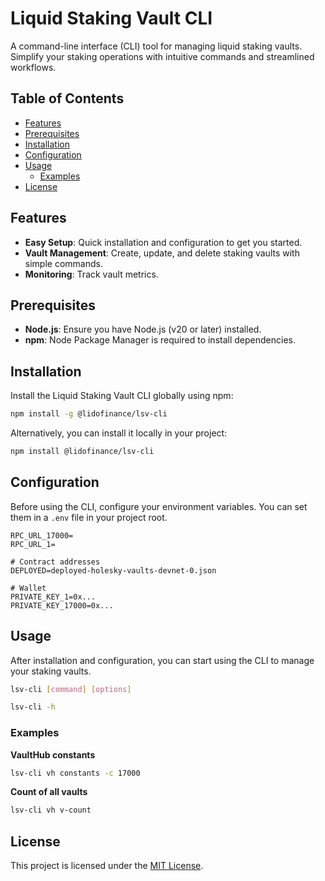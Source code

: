 # Liquid Staking Vault CLI

A command-line interface (CLI) tool for managing liquid staking vaults. Simplify your staking operations with intuitive commands and streamlined workflows.

## Table of Contents

- [Features](#features)
- [Prerequisites](#prerequisites)
- [Installation](#installation)
- [Configuration](#configuration)
- [Usage](#usage)
  - [Examples](#examples)
- [License](#license)

## Features

- **Easy Setup**: Quick installation and configuration to get you started.
- **Vault Management**: Create, update, and delete staking vaults with simple commands.
- **Monitoring**: Track vault metrics.

## Prerequisites

- **Node.js**: Ensure you have Node.js (v20 or later) installed.
- **npm**: Node Package Manager is required to install dependencies.

## Installation

Install the Liquid Staking Vault CLI globally using npm:

```bash
npm install -g @lidofinance/lsv-cli
```

Alternatively, you can install it locally in your project:

```bash
npm install @lidofinance/lsv-cli
```

## Configuration

Before using the CLI, configure your environment variables. You can set them in a `.env` file in your project root.

```.env
RPC_URL_17000=
RPC_URL_1=

# Contract addresses
DEPLOYED=deployed-holesky-vaults-devnet-0.json

# Wallet
PRIVATE_KEY_1=0x...
PRIVATE_KEY_17000=0x...

```

## Usage

After installation and configuration, you can start using the CLI to manage your staking vaults.

```bash
lsv-cli [command] [options]
```

```bash
lsv-cli -h
```

### Examples

**VaultHub constants**

```bash
lsv-cli vh constants -c 17000
```

**Count of all vaults**

```bash
lsv-cli vh v-count
```

## License

This project is licensed under the [MIT License](LICENSE).

